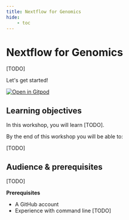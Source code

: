 ```yaml
---
title: Nextflow for Genomics
hide:
    - toc
---
```


# Nextflow for Genomics

[TODO]

Let's get started!

[![Open in Gitpod](https://img.shields.io/badge/Gitpod-%20Open%20in%20Gitpod-908a85?logo=gitpod)](https://gitpod.io/#https://github.com/nextflow-io/training)

## Learning objectives

In this workshop, you will learn [TODO].

By the end of this workshop you will be able to:

[TODO]

## Audience & prerequisites

[TODO]

**Prerequisites**

-   A GitHub account
-   Experience with command line
    [TODO]
